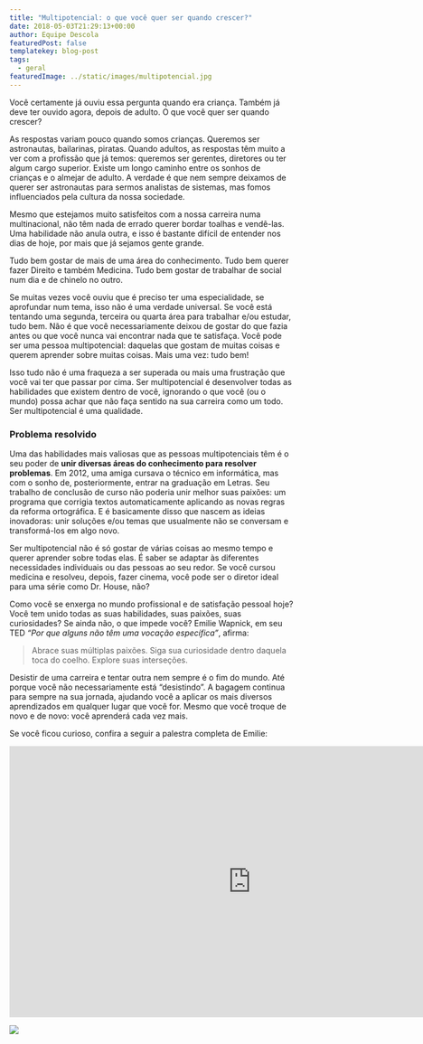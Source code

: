 ```yaml
---
title: "Multipotencial: o que você quer ser quando crescer?"
date: 2018-05-03T21:29:13+00:00
author: Equipe Descola
featuredPost: false
templatekey: blog-post
tags:
  - geral
featuredImage: ../static/images/multipotencial.jpg
---
```

Você certamente já ouviu essa pergunta quando era criança. Também já deve ter ouvido agora, depois de adulto. O que você quer ser quando crescer?

As respostas variam pouco quando somos crianças. Queremos ser astronautas, bailarinas, piratas. Quando adultos, as respostas têm muito a ver com a profissão que já temos: queremos ser gerentes, diretores ou ter algum cargo superior. Existe um longo caminho entre os sonhos de crianças e o almejar de adulto. A verdade é que nem sempre deixamos de querer ser astronautas para sermos analistas de sistemas, mas fomos influenciados pela cultura da nossa sociedade.

Mesmo que estejamos muito satisfeitos com a nossa carreira numa multinacional, não têm nada de errado querer bordar toalhas e vendê-las. Uma habilidade não anula outra, e isso é bastante difícil de entender nos dias de hoje, por mais que já sejamos gente grande.

Tudo bem gostar de mais de uma área do conhecimento. Tudo bem querer fazer Direito e também Medicina. Tudo bem gostar de trabalhar de social num dia e de chinelo no outro.

Se muitas vezes você ouviu que é preciso ter uma especialidade, se aprofundar num tema, isso não é uma verdade universal. Se você está tentando uma segunda, terceira ou quarta área para trabalhar e/ou estudar, tudo bem. Não é que você necessariamente deixou de gostar do que fazia antes ou que você nunca vai encontrar nada que te satisfaça. Você pode ser uma pessoa multipotencial: daquelas que gostam de muitas coisas e querem aprender sobre muitas coisas. Mais uma vez: tudo bem!

Isso tudo não é uma fraqueza a ser superada ou mais uma frustração que você vai ter que passar por cima. Ser multipotencial é desenvolver todas as habilidades que existem dentro de você, ignorando o que você (ou o mundo) possa achar que não faça sentido na sua carreira como um todo. Ser multipotencial é uma qualidade.

### Problema resolvido

Uma das habilidades mais valiosas que as pessoas multipotenciais têm é o seu poder de **unir diversas áreas do conhecimento para resolver problemas**. Em 2012, uma amiga cursava o técnico em informática, mas com o sonho de, posteriormente, entrar na graduação em Letras. Seu trabalho de conclusão de curso não poderia unir melhor suas paixões: um programa que corrigia textos automaticamente aplicando as novas regras da reforma ortográfica. E é basicamente disso que nascem as ideias inovadoras: unir soluções e/ou temas que usualmente não se conversam e transformá-los em algo novo.

Ser multipotencial não é só gostar de várias coisas ao mesmo tempo e querer aprender sobre todas elas. É saber se adaptar às diferentes necessidades individuais ou das pessoas ao seu redor. Se você cursou medicina e resolveu, depois, fazer cinema, você pode ser o diretor ideal para uma série como Dr. House, não?

Como você se enxerga no mundo profissional e de satisfação pessoal hoje? Você tem unido todas as suas habilidades, suas paixões, suas curiosidades? Se ainda não, o que impede você? Emilie Wapnick, em seu TED *“Por que alguns não têm uma vocação específica”*, afirma:

> Abrace suas múltiplas paixões. Siga sua curiosidade dentro daquela toca do coelho. Explore suas interseções.

Desistir de uma carreira e tentar outra nem sempre é o fim do mundo. Até porque você não necessariamente está “desistindo”. A bagagem continua para sempre na sua jornada, ajudando você a aplicar os mais diversos aprendizados em qualquer lugar que você for. Mesmo que você troque de novo e de novo: você aprenderá cada vez mais.

Se você ficou curioso, confira a seguir a palestra completa de Emilie:

<iframe allowfullscreen="allowfullscreen" frameborder="0" height="480" loading="lazy" scrolling="no" src="https://embed.ted.com/talks/lang/pt-br/emilie_wapnick_why_some_of_us_don_t_have_one_true_calling"  width="854"></iframe>

<a href="https://descola.org/proposito">

![](/images/proposito1-1024x281.png)

</a>